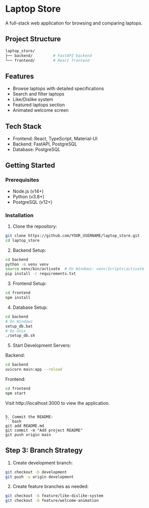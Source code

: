 # Laptop Store

A full-stack web application for browsing and comparing laptops.

## Project Structure
```bash
laptop_store/
├── backend/         # FastAPI backend
└── frontend/        # React frontend
```

## Features
- Browse laptops with detailed specifications
- Search and filter laptops
- Like/Dislike system
- Featured laptops section
- Animated welcome screen

## Tech Stack
- Frontend: React, TypeScript, Material-UI
- Backend: FastAPI, PostgreSQL
- Database: PostgreSQL

## Getting Started

### Prerequisites
- Node.js (v14+)
- Python (v3.8+)
- PostgreSQL (v12+)

### Installation

1. Clone the repository:
```bash
git clone https://github.com/YOUR_USERNAME/laptop_store.git
cd laptop_store
```

2. Backend Setup:
```bash
cd backend
python -m venv venv
source venv/bin/activate  # On Windows: venv\Scripts\activate
pip install -r requirements.txt
```

3. Frontend Setup:
```bash
cd frontend
npm install
```

4. Database Setup:
```bash
cd backend
# On Windows
setup_db.bat
# On Unix
./setup_db.sh
```

5. Start Development Servers:

Backend:
```bash
cd backend
uvicorn main:app --reload
```

Frontend:
```bash
cd frontend
npm start
```

Visit http://localhost:3000 to view the application.
```

5. Commit the README:
```bash
git add README.md
git commit -m "Add project README"
git push origin main
```

## Step 3: Branch Strategy

1. Create development branch:
```bash
git checkout -b development
git push -u origin development
```

2. Create feature branches as needed:
```bash
git checkout -b feature/like-dislike-system
git checkout -b feature/welcome-animation
```
